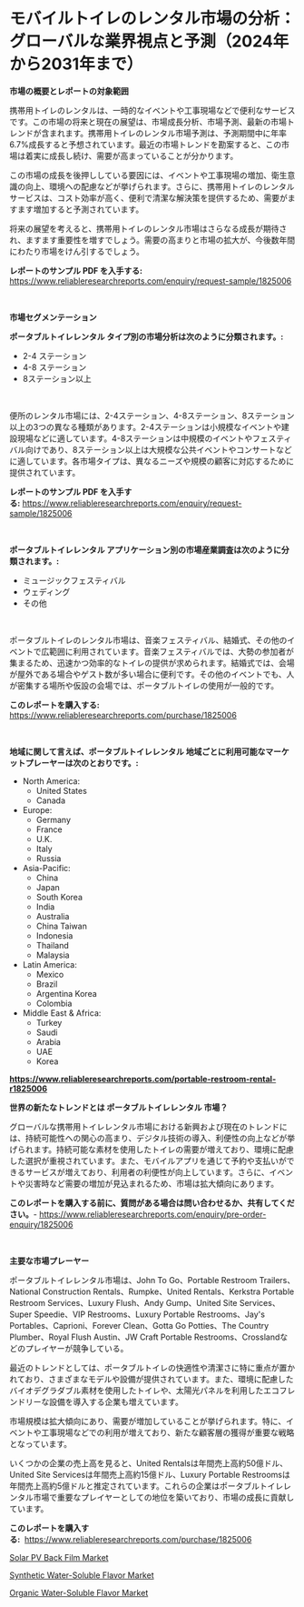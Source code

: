 <p><h1>モバイルトイレのレンタル市場の分析：グローバルな業界視点と予測（2024年から2031年まで）</h1></p><p><strong>市場の概要とレポートの対象範囲</strong></p>
<p><p>携帯用トイレのレンタルは、一時的なイベントや工事現場などで便利なサービスです。この市場の将来と現在の展望は、市場成長分析、市場予測、最新の市場トレンドが含まれます。携帯用トイレのレンタル市場予測は、予測期間中に年率6.7%成長すると予想されています。最近の市場トレンドを勘案すると、この市場は着実に成長し続け、需要が高まっていることが分かります。</p><p>この市場の成長を後押ししている要因には、イベントや工事現場の増加、衛生意識の向上、環境への配慮などが挙げられます。さらに、携帯用トイレのレンタルサービスは、コスト効率が高く、便利で清潔な解決策を提供するため、需要がますます増加すると予測されています。</p><p>将来の展望を考えると、携帯用トイレのレンタル市場はさらなる成長が期待され、ますます重要性を増すでしょう。需要の高まりと市場の拡大が、今後数年間にわたり市場をけん引するでしょう。</p></p>
<p><strong>レポートのサンプル PDF を入手する:</strong> <a href="https://www.reliableresearchreports.com/enquiry/request-sample/1825006">https://www.reliableresearchreports.com/enquiry/request-sample/1825006</a></p>
<p>&nbsp;</p>
<p><strong>市場セグメンテーション</strong></p>
<p><strong>ポータブルトイレレンタル タイプ別の市場分析は次のように分類されます。:</strong></p>
<p><ul><li>2-4 ステーション</li><li>4-8 ステーション</li><li>8ステーション以上</li></ul></p>
<p>&nbsp;</p>
<p><p>便所のレンタル市場には、2-4ステーション、4-8ステーション、8ステーション以上の3つの異なる種類があります。2-4ステーションは小規模なイベントや建設現場などに適しています。4-8ステーションは中規模のイベントやフェスティバル向けであり、8ステーション以上は大規模な公共イベントやコンサートなどに適しています。各市場タイプは、異なるニーズや規模の顧客に対応するために提供されています。</p></p>
<p><strong>レポートのサンプル PDF を入手する:</strong>&nbsp;<a href="https://www.reliableresearchreports.com/enquiry/request-sample/1825006">https://www.reliableresearchreports.com/enquiry/request-sample/1825006</a></p>
<p>&nbsp;</p>
<p><strong> ポータブルトイレレンタル アプリケーション別の市場産業調査は次のように分類されます。:</strong></p>
<p><ul><li>ミュージックフェスティバル</li><li>ウェディング</li><li>その他</li></ul></p>
<p>&nbsp;</p>
<p><p>ポータブルトイレのレンタル市場は、音楽フェスティバル、結婚式、その他のイベントで広範囲に利用されています。音楽フェスティバルでは、大勢の参加者が集まるため、迅速かつ効率的なトイレの提供が求められます。結婚式では、会場が屋外である場合やゲスト数が多い場合に便利です。その他のイベントでも、人が密集する場所や仮設の会場では、ポータブルトイレの使用が一般的です。</p></p>
<p><strong>このレポートを購入する:</strong>&nbsp; <a href="https://www.reliableresearchreports.com/purchase/1825006">https://www.reliableresearchreports.com/purchase/1825006</a></p>
<p>&nbsp;</p>
<p><strong>地域に関して言えば、ポータブルトイレレンタル 地域ごとに利用可能なマーケットプレーヤーは次のとおりです。:</strong></p>
<p><ul>
    <li>
        North America:
        <ul>
            <li>United States</li>
            <li>Canada</li>
        </ul>
    </li>
    <li>
        Europe:
        <ul>
            <li>Germany</li>
            <li>France</li>
            <li>U.K.</li>
            <li>Italy</li>
            <li>Russia</li>
        </ul>
    </li>
    <li>
        Asia-Pacific:
        <ul>
            <li>China</li>
            <li>Japan</li>
            <li>South Korea</li>
            <li>India</li>
            <li>Australia</li>
            <li>China Taiwan</li>
            <li>Indonesia</li>
            <li>Thailand</li>
            <li>Malaysia</li>
        </ul>
    </li>
    <li>
        Latin America:
        <ul>
            <li>Mexico</li>
            <li>Brazil</li>
            <li>Argentina Korea</li>
            <li>Colombia</li>
        </ul>
    </li>
    <li>
        Middle East & Africa:
        <ul>
            <li>Turkey</li>
            <li>Saudi</li>
            <li>Arabia</li>
            <li>UAE</li>
            <li>Korea</li>
        </ul>
    </li>
    </ul></p>
<p><strong><a href="https://www.reliableresearchreports.com/portable-restroom-rental-r1825006">https://www.reliableresearchreports.com/portable-restroom-rental-r1825006</a></strong>&nbsp;</p>
<p><strong>世界の新たなトレンドとは ポータブルトイレレンタル 市場？</strong></p>
<p><p>グローバルな携帯用トイレレンタル市場における新興および現在のトレンドには、持続可能性への関心の高まり、デジタル技術の導入、利便性の向上などが挙げられます。持続可能な素材を使用したトイレの需要が増えており、環境に配慮した選択が重視されています。また、モバイルアプリを通じて予約や支払いができるサービスが増えており、利用者の利便性が向上しています。さらに、イベントや災害時など需要の増加が見込まれるため、市場は拡大傾向にあります。</p></p>
<p><strong>このレポートを購入する前に、質問がある場合は問い合わせるか、共有してください。</strong>- <a href="https://www.reliableresearchreports.com/enquiry/pre-order-enquiry/1825006">https://www.reliableresearchreports.com/enquiry/pre-order-enquiry/1825006</a></p>
<p>&nbsp;</p>
<p><strong>主要な市場プレーヤー</strong></p>
<p><p>ポータブルトイレレンタル市場は、John To Go、Portable Restroom Trailers、National Construction Rentals、Rumpke、United Rentals、Kerkstra Portable Restroom Services、Luxury Flush、Andy Gump、United Site Services、Super Speedie、VIP Restrooms、Luxury Portable Restrooms、Jay's Portables、Caprioni、Forever Clean、Gotta Go Potties、The Country Plumber、Royal Flush Austin、JW Craft Portable Restrooms、Crosslandなどのプレイヤーが競争している。</p><p>最近のトレンドとしては、ポータブルトイレの快適性や清潔さに特に重点が置かれており、さまざまなモデルや設備が提供されています。また、環境に配慮したバイオデグラダブル素材を使用したトイレや、太陽光パネルを利用したエコフレンドリーな設備を導入する企業も増えています。</p><p>市場規模は拡大傾向にあり、需要が増加していることが挙げられます。特に、イベントや工事現場などでの利用が増えており、新たな顧客層の獲得が重要な戦略となっています。</p><p>いくつかの企業の売上高を見ると、United Rentalsは年間売上高約50億ドル、United Site Servicesは年間売上高約15億ドル、Luxury Portable Restroomsは年間売上高約5億ドルと推定されています。これらの企業はポータブルトイレレンタル市場で重要なプレイヤーとしての地位を築いており、市場の成長に貢献しています。</p></p>
<p><strong>このレポートを購入する:</strong>&nbsp;&nbsp;<a href="https://www.reliableresearchreports.com/purchase/1825006">https://www.reliableresearchreports.com/purchase/1825006</a></p>
<p><p><a href="https://www.linkedin.com/pulse/solar-pv-back-film-market-research-report-provides-thorough-yrbme?trackingId=Uf84NhWzFZupYI%2FtenZdAA%3D%3D">Solar PV Back Film Market</a></p><p><a href="https://www.linkedin.com/pulse/synthetic-water-soluble-flavor-market-research-report-provides-2fdqc?trackingId=Wiiesbcpg4rIfIOQZdANlg%3D%3D">Synthetic Water-Soluble Flavor Market</a></p><p><a href="https://www.linkedin.com/pulse/organic-water-soluble-flavor-market-provides-detailed-segmentation-86gkc?trackingId=nPV3aZfDrTd79%2FN%2BnL4faA%3D%3D">Organic Water-Soluble Flavor Market</a></p></p>